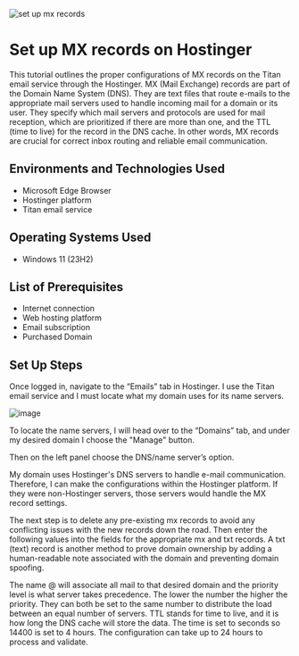 ![set up mx records](https://github.com/jonathansantacruz3/Set_up_MX_records/assets/151465848/35845204-6ef2-4d1a-aa7d-87d014b6dcd5)


<h1>Set up MX records on Hostinger</h1>
This tutorial outlines the proper configurations of MX records on the Titan email service through the Hostinger. MX (Mail Exchange) records are part of the Domain Name System (DNS). They are text files that route e-mails to the appropriate mail servers used to handle incoming mail for a domain or its user. They specify which mail servers and protocols are used for mail reception, which are prioritized if there are more than one, and the TTL (time to live) for the record in the DNS cache. In other words, MX records are crucial for correct inbox routing and reliable email communication.<br />



<h2>Environments and Technologies Used</h2>

- Microsoft Edge Browser
- Hostinger platform
- Titan email service 

<h2>Operating Systems Used </h2>

- Windows 11</b> (23H2)

<h2>List of Prerequisites</h2>

- Internet connection
- Web hosting platform
- Email subscription
- Purchased Domain

<h2>Set Up Steps</h2>

Once logged in, navigate to the “Emails” tab in Hostinger. I use the Titan email service and I must locate what my domain uses for its name servers. 

![image](https://github.com/jonathansantacruz3/Set_up_MX_records/assets/151465848/aee684bf-85b1-4441-96c8-478244471841)





To locate the name servers, I will head over to the “Domains” tab, and under my desired domain I choose the "Manage" button. 
 
 
 
Then on the left panel choose the DNS/name server’s option. 
 
 
 
My domain uses Hostinger's DNS servers to handle e-mail communication. Therefore, I can make the configurations within the Hostinger platform. If they were non-Hostinger servers, those servers would handle the MX record settings. 
 
 
 
The next step is to delete any pre-existing mx records to avoid any conflicting issues with the new records down the road. Then enter the following values into the fields for the appropriate mx and txt records. A txt (text) record is another method to prove domain ownership by adding a human-readable note associated with the domain and preventing domain spoofing. 

 

 
The name @ will associate all mail to that desired domain and the priority level is what server takes precedence. The lower the number the higher the priority. They can both be set to the same number to distribute the load between an equal number of servers. TTL stands for time to live, and it is how long the DNS cache will store the data. The time is set to seconds so 14400 is set to 4 hours. 
The configuration can take up to 24 hours to process and validate.

